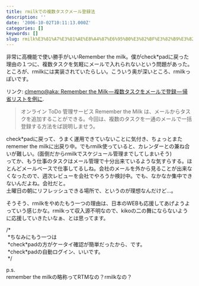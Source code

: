 ```yaml
---
title: rmilkでの複数タスクメール登録法
description: ''
date: '2006-10-02T10:11:13.000Z'
categories: []
keywords: []
slug: rmilk%E3%81%A7%E3%81%AE%E8%A4%87%E6%95%B0%E3%82%BF%E3%82%B9%E3%82%AF%E3%83%A1%E3%83%BC%E3%83%AB%E7%99%BB%E9%8C%B2%E6%B3%95
---
```

非常に高機能で使い勝手がいいRemember the milk。僕がcheck\*padに戻った理由の１つに、複数タスクを気軽にメールで入れられないという問題があった。  
ところが、rmilkには実装されていたらしい。こういう奥が深いところ、rmilkっぽいです。

リンク: [clmemo@aka: Remember the Milk — 複数タスクをメールで登録 — 帰省リストを例に](http://at-aka.blogspot.com/2006/08/remember-milk.html "clmemo@aka: Remember the Milk - 複数タスクをメールで登録 - 帰省リストを例に").

> オンライン ToDo 管理サービス Remember the Milk は、メールからタスクを追加することができる。今回は、複数のタスクを一通のメールで一括登録する方法をば説明しませう。

check\*padに戻って、うまく運用できていないことに気付き、ちょっとまたrememer the milkに出戻り中。でもrmilk使っていると、カレンダーとの兼ね合いが難しい。(面倒だからrmilkでスケジュール管理までしてしまいそう)  
ってか、もう仕事のタスクはメール管理で十分出来ているような気すらする。ほとんどメールベースで仕事してるしね。会社のメールを外から見ることが出来なくなったので、週次レビューを会社でやろうか検討中。でも、なかなか集中できないんだよね。会社だと。  
土曜日の朝にリフレッシュできる場所で、というのが理想なんだけど…。

そうそう、rmilkをやめたもう一つの理由は、日本のWEBも応援してあげようよっていう感じかな。rmilkって収入源不明なので、kikoの二の舞にならないように応援していきたいなぁ、とは思ってます。

/\*  
 \*ちなみにもう一つは  
 \*check\*padの方がケータイ確認が簡単だったから、です。  
 \*check\*padの自動ログイン、いいです。  
 \*/

p.s.  
remember the milkの略称ってRTMなの？rmilkなの？